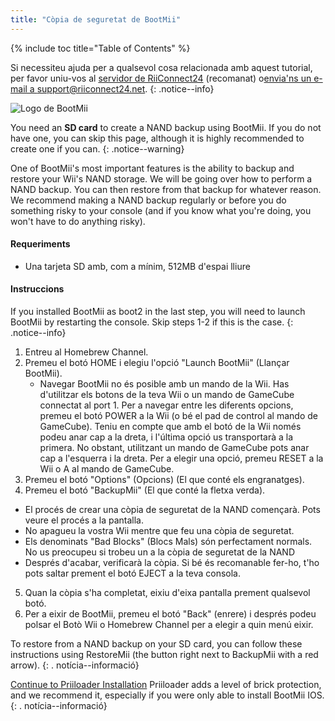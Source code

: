 ```yaml
---
title: "Còpia de seguretat de BootMii"
---
```


{% include toc title="Table of Contents" %}

Si necessiteu ajuda per a qualsevol cosa relacionada amb aquest tutorial, per favor uniu-vos al [servidor de RiiConnect24](https://discord.gg/b4Y7jfD) (recomanat) o[envia'ns un e-mail a support@riiconnect24.net](mailto:support@riiconnect24.net).
{: .notice--info}

![Logo de BootMii
](/images/bootmii.png)

You need an **SD card** to create a NAND backup using BootMii. If you do not have one, you can skip this page, although it is highly recommended to create one if you can.
{: .notice--warning}

One of BootMii's most important features is the ability to backup and restore your Wii's NAND storage. We will be going over how to perform a NAND backup. You can then restore from that backup for whatever reason. We recommend making a NAND backup regularly or before you do something risky to your console (and if you know what you're doing, you won't have to do anything risky).

#### Requeriments
* Una tarjeta SD amb, com a mínim, 512MB d'espai lliure

#### Instruccions
If you installed BootMii as boot2 in the last step, you will need to launch BootMii by restarting the console. Skip steps 1-2 if this is the case.
{: .notice--info}
1. Entreu al Homebrew Channel.
2. Premeu el botó HOME i elegiu l'opció "Launch BootMii" (Llançar BootMii).
   - Navegar BootMii no és posible amb un mando de la Wii. Has d'utilitzar els botons de la teva Wii o un mando de GameCube connectat al port 1. Per a navegar entre les diferents opcions, premeu el botó POWER a la Wii (o bé el pad de control al mando de GameCube). Teniu en compte que amb el botó de la Wii només podeu anar cap a la dreta, i l'última opció us transportarà a la primera. No obstant, utilitzant un mando de GameCube pots anar cap a l'esquerra i la dreta. Per a elegir una opció, premeu RESET a la Wii o A al mando de GameCube.
3. Premeu el botó "Options" (Opcions) (El que conté els engranatges).
4. Premeu el botó "BackupMii" (El que conté la fletxa verda).
- El procés de crear una còpia de seguretat de la NAND començarà. Pots veure el procés a la pantalla.
- No apagueu la vostra Wii mentre que feu una còpia de seguretat.
- Els denominats "Bad Blocks" (Blocs Mals) són perfectament normals. No us preocupeu si trobeu un a la còpia de seguretat de la NAND
- Després d'acabar, verificarà la còpia. Si bé és recomanable fer-ho, t'ho pots saltar prement el botó EJECT a la teva consola.
5. Quan la còpia s'ha completat, eixiu d'eixa pantalla prement qualsevol botó.
6. Per a eixir de BootMii, premeu el botó "Back" (enrere) i després podeu polsar el Botò Wii o Homebrew Channel per a elegir a quin menú eixir.

To restore from a NAND backup on your SD card, you can follow these instructions using RestoreMii (the button right next to BackupMii with a red arrow).
{: . notícia--informació}

[Continue to Priiloader Installation](priiloader) Priiloader adds a level of brick protection, and we recommend it, especially if you were only able to install BootMii IOS.
{: . notícia--informació}
